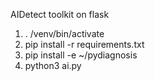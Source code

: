 AIDetect toolkit on flask

1. . /venv/bin/activate
2. pip install -r requirements.txt
3. pip install -e ~/pydiagnosis
4. python3 ai.py
